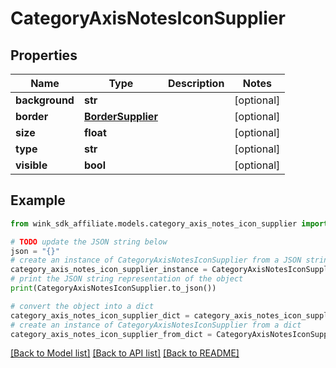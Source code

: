# CategoryAxisNotesIconSupplier


## Properties

Name | Type | Description | Notes
------------ | ------------- | ------------- | -------------
**background** | **str** |  | [optional] 
**border** | [**BorderSupplier**](BorderSupplier.md) |  | [optional] 
**size** | **float** |  | [optional] 
**type** | **str** |  | [optional] 
**visible** | **bool** |  | [optional] 

## Example

```python
from wink_sdk_affiliate.models.category_axis_notes_icon_supplier import CategoryAxisNotesIconSupplier

# TODO update the JSON string below
json = "{}"
# create an instance of CategoryAxisNotesIconSupplier from a JSON string
category_axis_notes_icon_supplier_instance = CategoryAxisNotesIconSupplier.from_json(json)
# print the JSON string representation of the object
print(CategoryAxisNotesIconSupplier.to_json())

# convert the object into a dict
category_axis_notes_icon_supplier_dict = category_axis_notes_icon_supplier_instance.to_dict()
# create an instance of CategoryAxisNotesIconSupplier from a dict
category_axis_notes_icon_supplier_from_dict = CategoryAxisNotesIconSupplier.from_dict(category_axis_notes_icon_supplier_dict)
```
[[Back to Model list]](../README.md#documentation-for-models) [[Back to API list]](../README.md#documentation-for-api-endpoints) [[Back to README]](../README.md)


